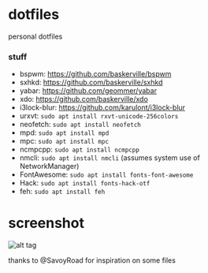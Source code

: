 # dotfiles
personal dotfiles

### stuff
* bspwm: 		https://github.com/baskerville/bspwm
* sxhkd:		https://github.com/baskerville/sxhkd
* yabar:		https://github.com/geommer/yabar
* xdo:			https://github.com/baskerville/xdo
* i3lock-blur:		https://github.com/karulont/i3lock-blur
* urxvt:		`sudo apt install rxvt-unicode-256colors`
* neofetch:		`sudo apt install neofetch`
* mpd:			`sudo apt install mpd`
* mpc:			`sudo apt install mpc`
* ncmpcpp:		`sudo apt install ncmpcpp`
* nmcli:		`sudo apt install nmcli` (assumes system use of NetworkManager)
* FontAwesome:		`sudo apt install fonts-font-awesome`
* Hack:			`sudo apt install fonts-hack-otf`
* feh:			`sudo apt install feh`

# screenshot
![alt tag](screenshot.jpg?raw=true)

thanks to @SavoyRoad for inspiration on some files
